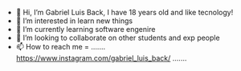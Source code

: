 - 👋 Hi, I’m Gabriel Luis Back, I have 18 years old and like tecnology!
- 👀 I’m interested in learn new things
- 🌱 I’m currently learning software engenire
- 💞️ I’m looking to collaborate on other students and exp people 
- 📫 How to reach me = .......       https://www.instagram.com/gabriel_luis_back/       .......
